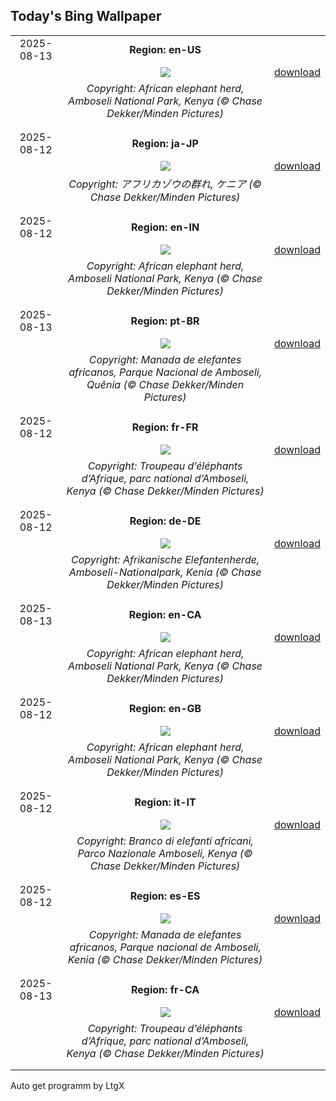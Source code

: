 ## Today's Bing Wallpaper
|      |      |      |
| :----: | :----: | :----: |
|2025-08-13|**Region: en-US**||
||![](https://www.bing.com/th?id=OHR.KenyaElephants_EN-US8723347309_UHD.jpg&pid=hp&w=1152&h=648&rs=1&c=4)| [download](https://www.bing.com/th?id=OHR.KenyaElephants_EN-US8723347309_UHD.jpg)|
||*Copyright: African elephant herd, Amboseli National Park, Kenya (© Chase Dekker/Minden Pictures)*
||
|||
|2025-08-12|**Region: ja-JP**||
||![](https://www.bing.com/th?id=OHR.KenyaElephants_JA-JP2052759218_UHD.jpg&pid=hp&w=1152&h=648&rs=1&c=4)| [download](https://www.bing.com/th?id=OHR.KenyaElephants_JA-JP2052759218_UHD.jpg)|
||*Copyright: アフリカゾウの群れ, ケニア (© Chase Dekker/Minden Pictures)*
||
|||
|2025-08-12|**Region: en-IN**||
||![](https://www.bing.com/th?id=OHR.KenyaElephants_EN-IN4022653136_UHD.jpg&pid=hp&w=1152&h=648&rs=1&c=4)| [download](https://www.bing.com/th?id=OHR.KenyaElephants_EN-IN4022653136_UHD.jpg)|
||*Copyright: African elephant herd, Amboseli National Park, Kenya (© Chase Dekker/Minden Pictures)*
||
|||
|2025-08-13|**Region: pt-BR**||
||![](https://www.bing.com/th?id=OHR.KenyaElephants_PT-BR8192553536_UHD.jpg&pid=hp&w=1152&h=648&rs=1&c=4)| [download](https://www.bing.com/th?id=OHR.KenyaElephants_PT-BR8192553536_UHD.jpg)|
||*Copyright: Manada de elefantes africanos, Parque Nacional de Amboseli, Quênia (© Chase Dekker/Minden Pictures)*
||
|||
|2025-08-12|**Region: fr-FR**||
||![](https://www.bing.com/th?id=OHR.KenyaElephants_FR-FR5329216904_UHD.jpg&pid=hp&w=1152&h=648&rs=1&c=4)| [download](https://www.bing.com/th?id=OHR.KenyaElephants_FR-FR5329216904_UHD.jpg)|
||*Copyright: Troupeau d’éléphants d’Afrique, parc national d’Amboseli, Kenya (© Chase Dekker/Minden Pictures)*
||
|||
|2025-08-12|**Region: de-DE**||
||![](https://www.bing.com/th?id=OHR.KenyaElephants_DE-DE2871911456_UHD.jpg&pid=hp&w=1152&h=648&rs=1&c=4)| [download](https://www.bing.com/th?id=OHR.KenyaElephants_DE-DE2871911456_UHD.jpg)|
||*Copyright: Afrikanische Elefantenherde, Amboseli-Nationalpark, Kenia (© Chase Dekker/Minden Pictures)*
||
|||
|2025-08-13|**Region: en-CA**||
||![](https://www.bing.com/th?id=OHR.KenyaElephants_EN-CA6960133643_UHD.jpg&pid=hp&w=1152&h=648&rs=1&c=4)| [download](https://www.bing.com/th?id=OHR.KenyaElephants_EN-CA6960133643_UHD.jpg)|
||*Copyright: African elephant herd, Amboseli National Park, Kenya (© Chase Dekker/Minden Pictures)*
||
|||
|2025-08-12|**Region: en-GB**||
||![](https://www.bing.com/th?id=OHR.KenyaElephants_EN-GB9514305999_UHD.jpg&pid=hp&w=1152&h=648&rs=1&c=4)| [download](https://www.bing.com/th?id=OHR.KenyaElephants_EN-GB9514305999_UHD.jpg)|
||*Copyright: African elephant herd, Amboseli National Park, Kenya (© Chase Dekker/Minden Pictures)*
||
|||
|2025-08-12|**Region: it-IT**||
||![](https://www.bing.com/th?id=OHR.KenyaElephants_IT-IT2826374695_UHD.jpg&pid=hp&w=1152&h=648&rs=1&c=4)| [download](https://www.bing.com/th?id=OHR.KenyaElephants_IT-IT2826374695_UHD.jpg)|
||*Copyright: Branco di elefanti africani, Parco Nazionale Amboseli, Kenya (© Chase Dekker/Minden Pictures)*
||
|||
|2025-08-12|**Region: es-ES**||
||![](https://www.bing.com/th?id=OHR.KenyaElephants_ES-ES4146810031_UHD.jpg&pid=hp&w=1152&h=648&rs=1&c=4)| [download](https://www.bing.com/th?id=OHR.KenyaElephants_ES-ES4146810031_UHD.jpg)|
||*Copyright: Manada de elefantes africanos, Parque nacional de Amboseli, Kenia (© Chase Dekker/Minden Pictures)*
||
|||
|2025-08-13|**Region: fr-CA**||
||![](https://www.bing.com/th?id=OHR.KenyaElephants_FR-CA5786228560_UHD.jpg&pid=hp&w=1152&h=648&rs=1&c=4)| [download](https://www.bing.com/th?id=OHR.KenyaElephants_FR-CA5786228560_UHD.jpg)|
||*Copyright: Troupeau d’éléphants d’Afrique, parc national d’Amboseli, Kenya (© Chase Dekker/Minden Pictures)*
||
|||

Auto get programm by LtgX

